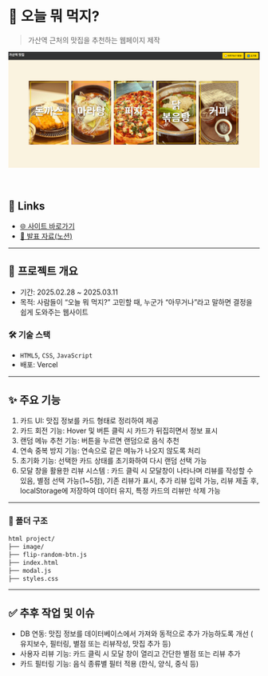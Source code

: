 # 🍕 오늘 뭐 먹지?
> 가산역 근처의 맛집을 추천하는 웹페이지 제작

![page](https://github.com/thusja/html-project299/blob/main/html%20project/docs/indexPage.PNG)


<br>

## 🔗 Links
- [🌐 사이트 바로가기](https://html-project299.vercel.app/)
- [📘 발표 자료(노션)](https://www.notion.so/HTML-CSS-1af2d24c870d8029bf6af70006bdc043)

---

## 📘 프로젝트 개요
- 기간: 2025.02.28 ~ 2025.03.11
- 목적: 사람들이 “오늘 뭐 먹지?” 고민할 때, 누군가 “아무거나”라고 말하면 결정을 쉽게 도와주는 웹사이트

### 🛠 기술 스택 
- `HTML5`, `CSS`, `JavaScript`
- 배포: Vercel

---

## ✨ 주요 기능 

1. 카드 UI: 맛집 정보를 카드 형태로 정리하여 제공
2. 카드 회전 기능: Hover 및 버튼 클릭 시 카드가 뒤집히면서 정보 표시
3. 랜덤 메뉴 추천 기능: 버튼을 누르면 랜덤으로 음식 추천
4. 연속 중복 방지 기능: 연속으로 같은 메뉴가 나오지 않도록 처리
5. 초기화 기능: 선택한 카드 상태를 초기화하여 다시 랜덤 선택 가능
6. 모달 창을 활용한 리뷰 시스템 : 카드 클릭 시 모달창이 나타나며 리뷰를 작성할 수 있음, 별점 선택 가능(1~5점), 기존 리뷰가 표시, 추가 리뷰 입력 가능, 리뷰 제출 후, localStorage에 저장하여 데이터 유지, 특정 카드의 리뷰만 삭제 가능

---

### 📁 폴더 구조
```
html project/
├── image/
├── flip-random-btn.js
├── index.html
├── modal.js
├── styles.css
```

---

## ✅ 추후 작업 및 이슈
- DB 연동: 맛집 정보를 데이터베이스에서 가져와 동적으로 추가 가능하도록 개선 ( 유지보수, 필터링, 별점 또는 리뷰작성, 맛집 추가 등)
- 사용자 리뷰 기능: 카드 클릭 시 모달 창이 열리고 간단한 별점 또는 리뷰 추가
- 카드 필터링 기능: 음식 종류별 필터 적용 (한식, 양식, 중식 등)









